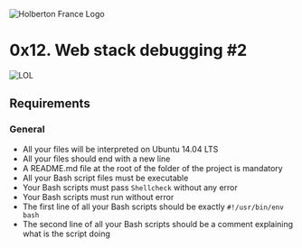![Holberton France Logo](https://images.squarespace-cdn.com/content/v1/60bf70d860f31b4f60455443/1625061110826-904UGWRZ9PX81YWARXMT/HolbertonFRANCEFichier+16.png?format=1500w)

# 0x12. Web stack debugging #2

![LOL](https://s3.amazonaws.com/intranet-projects-files/holbertonschool-sysadmin_devops/287/99littlebugsinthecode-holberton.jpg)

## Requirements
### General
- All your files will be interpreted on Ubuntu 14.04 LTS
- All your files should end with a new line
- A README.md file at the root of the folder of the project is mandatory
- All your Bash script files must be executable
- Your Bash scripts must pass ```Shellcheck``` without any error
- Your Bash scripts must run without error
- The first line of all your Bash scripts should be exactly ```#!/usr/bin/env bash```
- The second line of all your Bash scripts should be a comment explaining what is the script doing
